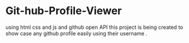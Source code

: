 # Git-hub-Profile-Viewer
using html css and js and github open API this project is being created to show case any github profile easily using their username . 
